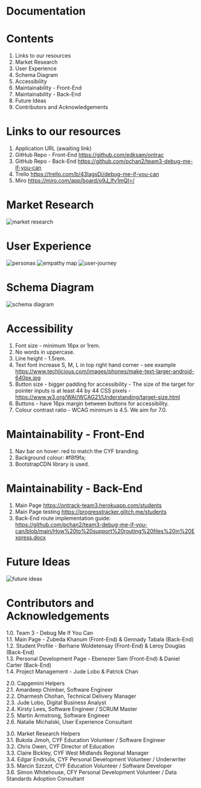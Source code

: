 # Documentation

# Contents
1. Links to our resources
2. Market Research
3. User Experience
4. Schema Diagram
5. Accessibility
6. Maintainability - Front-End
7. Maintainability - Back-End
8. Future Ideas
9. Contributors and Acknowledgements

# Links to our resources
1. Application URL (awaiting link)
2. GitHub Repo - Front-End https://github.com/edksam/ontrac
3. GitHub Repo - Back-End https://github.com/pchan2/team3-debug-me-if-you-can
4. Trello https://trello.com/b/43IagsDi/debug-me-if-you-can
5. Miro https://miro.com/app/board/o9J_lfv1mQI=/

# Market Research
<img src="/documentation-img/market-research.jpg" alt="market research">

# User Experience
<img src="/documentation-img/personas.jpg" alt="personas">
<img src="/documentation-img/empathy-map.jpg" alt="empathy map">
<img src="/documentation-img/user-journey.jpg" alt="user-journey">

# Schema Diagram
<img src="/documentation-img/schema-diagram.jpg" alt="schema diagram">

# Accessibility
1. Font size - minimum 16px or 1rem.
2. No words in uppercase.
3. Line height - 1.5rem.
4. Text font increase S, M, L in top right hand corner - see example https://www.techlicious.com/images/phones/make-text-larger-android-640px.jpg
5. Button size - bigger padding for accessibility - The size of the target for pointer inputs is at least 44 by 44 CSS pixels - https://www.w3.org/WAI/WCAG21/Understanding/target-size.html
6. Buttons - have 16px margin between buttons for accessibility.
7. Colour contrast ratio - WCAG minimum is 4.5. We aim for 7.0.

# Maintainability - Front-End
1. Nav bar on hover: red to match the CYF branding.
2. Background colour: #f8f9fa;
3. BootstrapCDN library is used.

# Maintainability - Back-End
1. Main Page https://ontrack-team3.herokuapp.com/students
2. Main Page testing https://progresstracker.glitch.me/students
3. Back-End route implementation guide: https://github.com/pchan2/team3-debug-me-if-you-can/blob/main/How%20to%20support%20routing%20files%20in%20Express.docx

# Future Ideas
<img src="/documentation-img/future-ideas.jpg" alt="future ideas">

# Contributors and Acknowledgements
1.0. Team 3 - Debug Me If You Can<br>
1.1. Main Page - Zubeda Khanum (Front-End) & Gennady Tabala (Back-End)<br>
1.2. Student Profile - Berhane Woldetensay (Front-End) & Leroy Douglas (Back-End)<br>
1.3. Personal Development Page - Ebenezer Sam (Front-End) & Daniel Carter (Back-End)<br>
1.4. Project Management - Jude Lobo & Patrick Chan

2.0. Capgemini Helpers<br>
2.1. Amardeep Chimber, Software Engineer<br>
2.2. Dharmesh Chohan, Technical Delivery Manager<br>
2.3. Jude Lobo, Digital Business Analyst<br>
2.4. Kirsty Lees, Software Engineer / SCRUM Master<br>
2.5. Martin Armstrong, Software Engineer<br>
2.6. Natalie Michalski, User Experience Consultant

3.0. Market Research Helpers<br>
3.1. Bukola Jimoh, CYF Education Volunteer / Software Engineer<br>
3.2. Chris Owen, CYF Director of Education<br>
3.3. Claire Bickley, CYF West Midlands Regional Manager<br>
3.4. Edgar Endriulis, CYF Personal Development Volunteer / Underwriter<br>
3.5. Marcin Szczot, CYF Education Volunteer / Software Developer<br>
3.6. Simon Whitehouse, CFY Personal Development Volunteer / Data Standards Adoption Consultant
